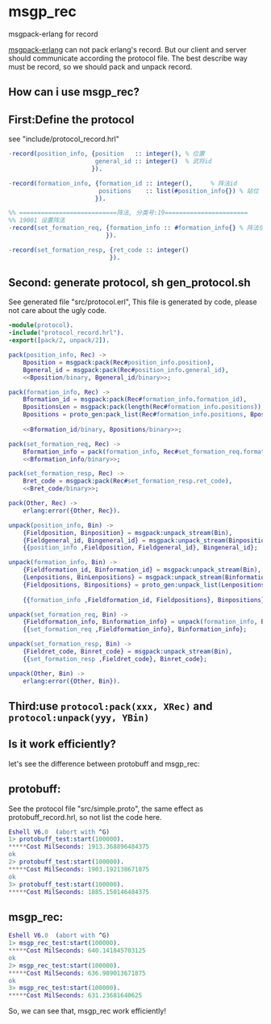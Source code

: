 msgp_rec
========

msgpack-erlang for record


[msgpack-erlang](https://github.com/msgpack/msgpack-erlang) can not pack erlang's record.
But our client and server should communicate according the protocol file.
The best describe way must be record, so we should pack and unpack record.

How can i use msgp_rec?
-----------------------

## First:Define the protocol
see "include/protocol_record.hrl"
```erlang
-record(position_info, {position   :: integer(), % 位置
                        general_id :: integer()  % 武将id
                       }).

-record(formation_info, {formation_id :: integer(),		% 阵法id
                         positions    :: list(#position_info{})	% 站位
                        }).

%% ===========================阵法, 分类号:19=======================
%% 19001 设置阵法
-record(set_formation_req, {formation_info :: #formation_info{}	% 阵法信息
                           }).

-record(set_formation_resp, {ret_code :: integer() 
                            }).

```

## Second: generate protocol, sh gen_protocol.sh
See generated file "src/protocol.erl", This file is generated by code, please not care about the ugly code.
```erlang
-module(protocol).
-include("protocol_record.hrl").
-export([pack/2, unpack/2]).

pack(position_info, Rec) ->
    Bposition = msgpack:pack(Rec#position_info.position),
    Bgeneral_id = msgpack:pack(Rec#position_info.general_id),
    <<Bposition/binary, Bgeneral_id/binary>>;

pack(formation_info, Rec) ->
    Bformation_id = msgpack:pack(Rec#formation_info.formation_id),
    BpositionsLen = msgpack:pack(length(Rec#formation_info.positions)),
    Bpositions = proto_gen:pack_list(Rec#formation_info.positions, BpositionsLen, {record,
                                                                                   position_info}),
    <<Bformation_id/binary, Bpositions/binary>>;

pack(set_formation_req, Rec) ->
    Bformation_info = pack(formation_info, Rec#set_formation_req.formation_info),
    <<Bformation_info/binary>>;

pack(set_formation_resp, Rec) ->
    Bret_code = msgpack:pack(Rec#set_formation_resp.ret_code),
    <<Bret_code/binary>>;

pack(Other, Rec) ->
    erlang:error({Other, Rec}).

unpack(position_info, Bin) ->
    {Fieldposition, Binposition} = msgpack:unpack_stream(Bin),
    {Fieldgeneral_id, Bingeneral_id} = msgpack:unpack_stream(Binposition),
    {{position_info ,Fieldposition, Fieldgeneral_id}, Bingeneral_id};

unpack(formation_info, Bin) ->
    {Fieldformation_id, Binformation_id} = msgpack:unpack_stream(Bin),
    {Lenpositions, BinLenpositions} = msgpack:unpack_stream(Binformation_id),
    {Fieldpositions, Binpositions} = proto_gen:unpack_list(Lenpositions, BinLenpositions, [], {record,
                                                                                               position_info}),
    {{formation_info ,Fieldformation_id, Fieldpositions}, Binpositions};

unpack(set_formation_req, Bin) ->
    {Fieldformation_info, Binformation_info} = unpack(formation_info, Bin),
    {{set_formation_req ,Fieldformation_info}, Binformation_info};

unpack(set_formation_resp, Bin) ->
    {Fieldret_code, Binret_code} = msgpack:unpack_stream(Bin),
    {{set_formation_resp ,Fieldret_code}, Binret_code};

unpack(Other, Bin) ->
    erlang:error({Other, Bin}).
```
## Third:use `protocol:pack(xxx, XRec)` and `protocol:unpack(yyy, YBin)`

Is it work efficiently?
-----------------------
let's see the difference between protobuff and msgp_rec:
## protobuff:
See the protocol file "src/simple.proto", the same effect as protobuff_record.hrl, so not list the code here.
```erlang
Eshell V6.0  (abort with ^G)
1> protobuff_test:start(100000).
*****Cost MilSeconds: 1913.368896484375
ok
2> protobuff_test:start(100000).
*****Cost MilSeconds: 1903.192138671875
ok
3> protobuff_test:start(100000).
*****Cost MilSeconds: 1885.150146484375
```
## msgp_rec:
```erlang
Eshell V6.0  (abort with ^G)
1> msgp_rec_test:start(100000).
*****Cost MilSeconds: 640.141845703125
ok
2> msgp_rec_test:start(100000).
*****Cost MilSeconds: 636.989013671875
ok
3> msgp_rec_test:start(100000).
*****Cost MilSeconds: 631.23681640625
```

So, we can see that, msgp_rec work efficiently!


